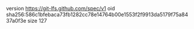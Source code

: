 version https://git-lfs.github.com/spec/v1
oid sha256:586c1bfebaca73fb1282cc78e14764b00e1553f2f9913da5179f75a8437a0f3e
size 127

